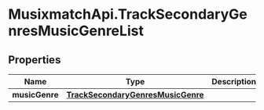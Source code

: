 # MusixmatchApi.TrackSecondaryGenresMusicGenreList

## Properties
Name | Type | Description | Notes
------------ | ------------- | ------------- | -------------
**musicGenre** | [**TrackSecondaryGenresMusicGenre**](TrackSecondaryGenresMusicGenre.md) |  | [optional] 


